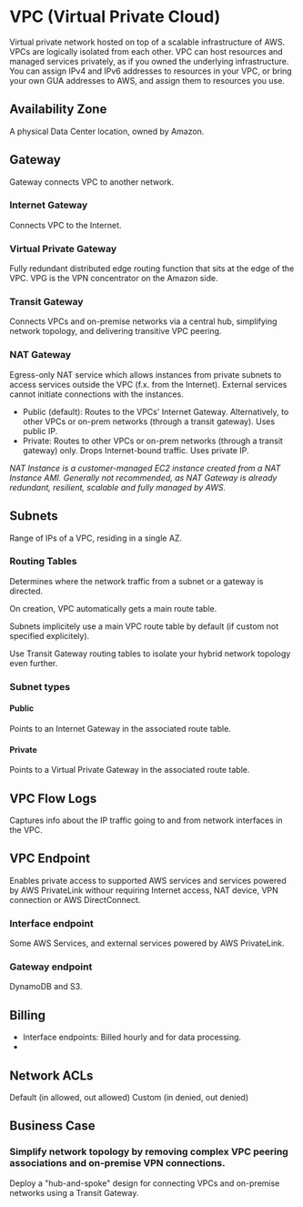 # VPC (Virtual Private Cloud)
Virtual private network hosted on top of a scalable infrastructure of AWS. VPCs are logically isolated from each other. VPC can host resources and managed services privately, as if you owned the underlying infrastructure. You can assign IPv4 and IPv6 addresses to resources in your VPC, or bring your own GUA addresses to AWS, and assign them to resources you use.

## Availability Zone
A physical Data Center location, owned by Amazon. 

## Gateway
Gateway connects VPC to another network.

### Internet Gateway
Connects VPC to the Internet.

### Virtual Private Gateway
Fully redundant distributed edge routing function that sits at the edge of the VPC. VPG is the VPN concentrator on the Amazon side.

### Transit Gateway
Connects VPCs and on-premise networks via a central hub, simplifying network topology, and delivering transitive VPC peering.

### NAT Gateway
Egress-only NAT service which allows instances from private subnets to access services outside the VPC (f.x. from the Internet). External services cannot initiate connections with the instances.

- Public (default): Routes to the VPCs' Internet Gateway. Alternatively, to other VPCs or on-prem networks (through a transit gateway). Uses public IP.
- Private: Routes to other VPCs or on-prem networks (through a transit gateway) only. Drops Internet-bound traffic. Uses private IP.

*NAT Instance is a customer-managed EC2 instance created from a NAT Instance AMI. Generally not recommended, as NAT Gateway is already redundant, resilient, scalable and fully managed by AWS.*

## Subnets
Range of IPs of a VPC, residing in a single AZ.

### Routing Tables
Determines where the network traffic from a subnet or a gateway is directed. 

On creation, VPC automatically gets a main route table.

Subnets implicitely use a main VPC route table by default (if custom not specified explicitely).

Use Transit Gateway routing tables to isolate your hybrid network topology even further.

### Subnet types

#### Public
Points to an Internet Gateway in the associated route table.

#### Private
Points to a Virtual Private Gateway in the associated route table.

## VPC Flow Logs
Captures info about the IP traffic going to and from network interfaces in the VPC.

## VPC Endpoint
Enables private access to supported AWS services and services powered by AWS PrivateLink withour requiring Internet access, NAT device, VPN connection or AWS DirectConnect. 

### Interface endpoint
Some AWS Services, and external services powered by AWS PrivateLink.

### Gateway endpoint
DynamoDB and S3.

## Billing
- Interface endpoints: Billed hourly and for data processing.
-

## Network ACLs
Default (in allowed, out allowed)
Custom (in denied, out denied)

## Business Case

### Simplify network topology by removing complex VPC peering associations and on-premise VPN connections.
Deploy a "hub-and-spoke" design for connecting VPCs and on-premise networks using a Transit Gateway.
